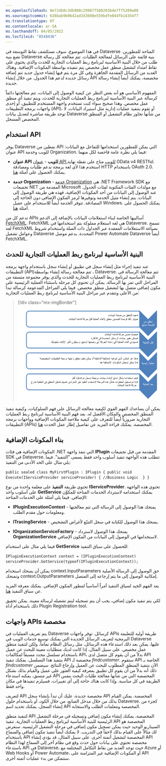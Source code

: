 ```yaml
---
ms.openlocfilehash: 0e724b8c3db908c29987f580203bde7ff5209a80
ms.sourcegitcommit: 638bab9b0642ad3d3698e559bdfe044fb14354f7
ms.translationtype: HT
ms.contentlocale: ar-SA
ms.lasthandoff: 04/05/2022
ms.locfileid: "8548436"
---
```

في هذا الموضوع، سوف نستكشف نقاط التوسعة في Dataverse المتاحة للمطورين. تضع بنية Dataverse بنية قائمة على الرسائل لمعالجة الطلبات. تتم معالجة كل رسالة طلب من خلال البنية الأساسية لبرنامج ربط العمليات التجارية للحدث والذي يحتوي على نقاط امتداد لتشغيل منطق عمل مخصص يتم تنفيذه بواسطة المكونات الإضافية. وهناك العديد من الرسائل المقدمة الجاهزة وفي كل مرة يتم فيها إنشاء جدول جديد تتم إضافة رسائل جديدة لدعم هذا الجدول. من خلال إنشاء API مخصصة، يمكنك أيضاً إنشاء رسالة جديدة.

المفهوم الأساسي هو أنه بغض النظر عن كيفية الوصول إلى البيانات، تتم معالجتها دائماً كرسالة عبر البنية الأساسية لبرنامج ربط العمليات التجارية للحدث، ويتم تنفيذ أي منطق عمل مخصص. وهذا صحيح سواء كنت تستخدم واجهة المستخدم للتطبيق، أو إحدى واجهات برمجة التطبيقات (API)، أو تقوم بتنفيذ عمليات إدارية مثل استيراد البيانات. لا توجد طريقة مباشرة لتعديل بيانات Dataverse من شأنها تجاوز نظام التشغيل أو المنطق المخصص المسجل.

## <a name="using-the-api"></a>استخدام API

يوفر Dataverse نمطين من API التي يمكن للمطورين استخدامها للتفاعل مع البيانات: عنوان API للويب وخدمة Organization. فيما يلي نظرة عامة فاحصة لكل منهما:

-   **عنوان API للويب** - [عنوان API للويب](/power-apps/developer/data-platform/webapi/overview/?azure-portal=true) متاح على نقطة نهاية OData v4 RESTful. استخدم هذا لأي لغة برمجة تدعم طلبات ومصادقة HTTP باستخدام OAuth 2.0. يمكنك الحصول على أمثلة [هنا](https://github.com/microsoft/PowerApps-Samples/tree/master/cds/webapi/C%23/?azure-portal=true).

-   **خدمة Organization** - [خدمة Organization](/power-apps/developer/data-platform/org-service/overview/?azure-portal=true) هي .NET Framework SDK مع تجميعات NET المقدمة من Microsoft مع مولدات الفئات المكتوبة لفئات الجدول. عند الوصول إلى البيانات من أحد المكونات الإضافية، فهذه هي طريقة الوصول إلى البيانات. يتم إنشاء مثيل الخدمة وتوفيرها لرمز المكون الإضافي دون الحاجة إلى المصادقة. تتوفر الخدمة أيضاً للاستخدام على عميل Windows. يمكنك الحصول على أمثلة [هنا](https://github.com/microsoft/PowerApps-Samples/tree/master/cds/orgsvc/C%23/?azure-portal=true).

تدعم كل من APIs أساليبها الخاصة لبناء استعلامات البيانات بالإضافة إلى الدعم [FetchXML](/power-apps/developer/data-platform/use-fetchxml-construct-query/?azure-portal=true). FetchXML هي لغة استعلام مملوكة يتم استخدامها في Dataverse. تسمح لغة FetchXML بصياغة الاستعلامات المعقدة عبر الجداول ذات الصلة واستخدام شروط وعوامل تشغيل Dataverse المحددة. يدعم موصل Power Automate Dataverse أيضاً FetchXML.

## <a name="event-pipeline"></a>البنية الأساسية لبرنامج ربط العمليات التجارية للحدث

عند تنفيذ إجراء مثل إنشاء سجل في تطبيق أو إنشاء سجل باستخدام واجهة برمجة التطبيقات (API)‏، تتم معالجة رسالة إنشاء بواسطة Dataverse. تتم معالجة الرسالة في البنية الأساسية لبرنامج ربط العمليات التجارية للحدث والذي يوفر مجموعة متسقة من المراحل التي تمر بها الرسالة. يمكن أن تحتوي كل مرحلة باستثناء العملية الرئيسية على مكون إضافي متصل بها لتشغيل منطق مخصص. فيما يلي المراحل المدعومة كرسالة تبدأ من الأعلى وتتقدم عبر مراحل البنية الأساسية لبرنامج ربط العمليات التجارية:

> [!div class="mx-imgBorder"]
> [![يتم دعم المراحل كرسالة تبدأ من الأعلى وتتقدم عبر مراحل البنية الأساسية لبرنامج ربط العمليات التجارية.](../media/stages.png)](../media/stages.png#lightbox)

يمكن أن يساعدك الفهم القوي لكيفية معالجة الرسائل على فهم السلوكيات، وكيفية تنفيذ المنطق المخصص والمكان الأفضل له. يعد فهم البنية الأساسية لبرنامج ربط العمليات التجارية ضرورياً أيضاً للتعرف على كيفية ملاءمة المكونات الإضافية وواجهات برمجة التطبيقات (APIs) المخصصة. يمكنك قراءة المزيد عن تفاصيل إطار عمل الحدث [هنا](/power-apps/developer/data-platform/event-framework/?azure-portal=true).

## <a name="building-plugins"></a>بناء المكونات الإضافية

المكونات الإضافية هي فئات .NET التي تنفذ واجهة **IPlugin** المقدمة من قبل تجميعات SDK في Dataverse. تتطلب هذه الواجهة تنفيذ أسلوب واحد فقط يسمى "التنفيذ". فيما يلي مثال على الحد الأدنى من التنفيذ:

`
    public sealed class MyFirstPlugin : IPlugin
    {
        public void Execute(IServiceProvider serviceProvider)
        {
               //Business Logic 
         }
    }
`

تحتوي طريقة **التنفيذ** على معلمة واحدة من نوع **IServiceProvider**. تحتوي هذه الواجهة على أسلوب واحد **GetService** يمكنك استخدامه لاسترداد الخدمات المتاحة للمكوِّن الإضافي. فيما يلي أمثلة على الخدمات المتاحة:

-   **IPluginExecutionContext** - يمنحك هذا الوصول إلى الرسالة التي تتم معالجتها ومعلومات حول مقدم الطلب.

-   **ITracingService** - يمنحك هذا الوصول للكتابة في سجل التتبّع لأغراض التشخيص.

-   **IOrganizationServiceFactory** - يمنحك هذا الوصول لاسترداد **OrganizationService** لاستخدامها في الوصول إلى البيانات من المكون الإضافي.

فيما يلي مثال على استخدام **GetService** للحصول على سياق التنفيذ:

`IPluginExecutionContext context = (IPluginExecutionContext)                        serviceProvider.GetService(typeof(IPluginExecutionContext));`

يمكن أن يمنحك استخدام context.InputParameters حق الوصول إلى الرسالة الأصلية وتمنحك context.OutputParameters إمكانية الوصول إلى ما يتم إرجاعه إلى المتصل.

يعد الفهم الجيد لسياق التنفيذ أمراً أساسياً لمطور المكون الإضافي. يمكنك معرفة المزيد عن سياق التنفيذ [هنا](/power-apps/developer/data-platform/understand-the-data-context/?azure-portal=true).

لكي يتم تنفيذ مكون إضافي، يجب أن يتم تسجيله ليتم تشغيله لرسالة معينة. يمكن تحقيق ذلك باستخدام أداة Plugin Registration tool.

## <a name="custom-apis"></a>واجهات APIs مخصصة

يتم تعريف العمليات في Dataverse كرسائل. توفر واجهات APIs طريقة أولية للتعليمة البرمجية لتعريف الرسائل الجديدة التي يمكنك توسيع خدمات الويب في Dataverse عليها. يمكن بعد ذلك استدعاء هذه الرسائل، مثل رسائل النظام تماماً، ولكن لتنفيذ منطق عمل مخصص. على سبيل المثال، إذا كانت لديك متطلبات معينة للبحث عن عميل باستخدام تسلسل محدد مسبقاً لمكالمات API، بدلاً من أن يقوم كل متصل لدى API بتنفيذ هذا التسلسل، يمكنك تنفيذ API مخصصة لـ *findcustomer*. ستقوم API الخاصة بـ *findcustomer* الآن بتنفيذ المنطق المطلوب للبحث عن العميل وإرجاع النتائج. سيضمن ذلك أنه بدلاً من أن يقوم كل تطبيق بمعرفة كيفية العثور على عميل والقيام بذلك بشكل غير متسق، يمكنه استدعاء API المخصصة التي من شأنها معالجة طلبات البحث بنفس الطريقة في كل مناسبة. وإذا كانت هناك حاجة إلى أي تغييرات، فسيلزم تنفيذها في مكان واحد فقط.

لتعريف API مخصصة جديدة، عليك أن تبدأ بإنشاء سجل API المخصصة. يمكن القيام بذلك من خلال مدخل الصانع، من خلال الكود، أو باستخدام حلول Dataverse. كجزء من إنشاء السجل، يمكنك تحديد اسم API المخصصة ومعلمات الطلب والاستجابة.

لتنفيذ منطق API المخصصة، يمكنك إنشاء مكون إضافي وتسجيله في مرحلة التشغيل الرئيسية للبنية الأساسية لبرنامج ربط العمليات التجارية. تنفيذ API المخصصة هو السيناريو الوحيد حيث يمكن تسجيل مكون إضافي في مرحلة التشغيل الرئيسية. سنعرض لك مثالاً على القيام بذلك لاحقاً في التدريب. لا يمكنك أيضاً تنفيذ مكون إضافي والسماح باستخدام API المخصصة لتشغيل أتمتة أخرى. على سبيل المثال، قد يؤدي إنشاء API مخصصة تحتوي على بيانات حول حدث وقع في نظام آخر إلى السماح لهذا النظام باستدعاء API في Dataverse، حيث توجد العديد من نقاط التكامل المختلفة مع Azure أو Web Hooks أو Power Automate، أو المكونات الإضافية غير المتزامنة على API ستتمكن من بدء عمليات أتمتة أخرى.

